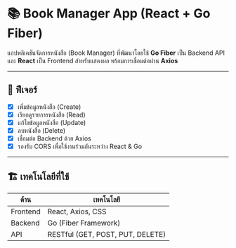 # 📚 Book Manager App (React + Go Fiber)

แอปพลิเคชันจัดการหนังสือ (Book Manager) ที่พัฒนาโดยใช้ **Go Fiber** เป็น Backend API และ **React** เป็น Frontend สำหรับแสดงผล พร้อมการเชื่อมต่อผ่าน **Axios**

---

## 🧩 ฟีเจอร์

- [x] เพิ่มข้อมูลหนังสือ (Create)
- [x] เรียกดูรายการหนังสือ (Read)
- [x] แก้ไขข้อมูลหนังสือ (Update)
- [x] ลบหนังสือ (Delete)
- [x] เชื่อมต่อ Backend ด้วย Axios
- [x] รองรับ CORS เพื่อใช้งานร่วมกันระหว่าง React & Go

---

## 🏗️ เทคโนโลยีที่ใช้

| ด้าน | เทคโนโลยี |
|------|------------|
| Frontend | React, Axios, CSS |
| Backend  | Go (Fiber Framework) |
| API | RESTful (GET, POST, PUT, DELETE) |

